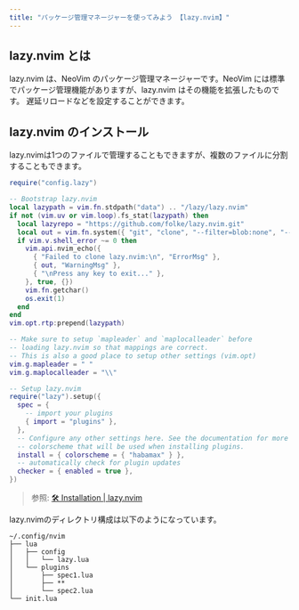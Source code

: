 ```yaml
---
title: "パッケージ管理マネージャーを使ってみよう 【lazy.nvim】"
---
```


## lazy.nvim とは

lazy.nvim は、NeoVim のパッケージ管理マネージャーです。NeoVim には標準でパッケージ管理機能がありますが、lazy.nvim はその機能を拡張したものです。
遅延リロードなどを設定することができます。

## lazy.nvim のインストール

lazy.nvimは1つのファイルで管理することもできますが、複数のファイルに分割することもできます。

```lua:~~/.config/nvim/init.lua
require("config.lazy")
```

```lua:~/.config/nvim/lua/config/lazy.lua
-- Bootstrap lazy.nvim
local lazypath = vim.fn.stdpath("data") .. "/lazy/lazy.nvim"
if not (vim.uv or vim.loop).fs_stat(lazypath) then
  local lazyrepo = "https://github.com/folke/lazy.nvim.git"
  local out = vim.fn.system({ "git", "clone", "--filter=blob:none", "--branch=stable", lazyrepo, lazypath })
  if vim.v.shell_error ~= 0 then
    vim.api.nvim_echo({
      { "Failed to clone lazy.nvim:\n", "ErrorMsg" },
      { out, "WarningMsg" },
      { "\nPress any key to exit..." },
    }, true, {})
    vim.fn.getchar()
    os.exit(1)
  end
end
vim.opt.rtp:prepend(lazypath)

-- Make sure to setup `mapleader` and `maplocalleader` before
-- loading lazy.nvim so that mappings are correct.
-- This is also a good place to setup other settings (vim.opt)
vim.g.mapleader = " "
vim.g.maplocalleader = "\\"

-- Setup lazy.nvim
require("lazy").setup({
  spec = {
    -- import your plugins
    { import = "plugins" },
  },
  -- Configure any other settings here. See the documentation for more details.
  -- colorscheme that will be used when installing plugins.
  install = { colorscheme = { "habamax" } },
  -- automatically check for plugin updates
  checker = { enabled = true },
})
```

> 参照: [🛠️ Installation | lazy.nvim](https://lazy.folke.io/installation)

lazy.nvimのディレクトリ構成は以下のようになっています。

```text
~/.config/nvim
├── lua
│   ├── config
│   │   └── lazy.lua
│   └── plugins
│       ├── spec1.lua
│       ├── **
│       └── spec2.lua
└── init.lua


```
